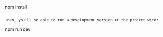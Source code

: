 
npm install
```

Then, you'll be able to run a development version of the project with:

```
npm run dev
```

